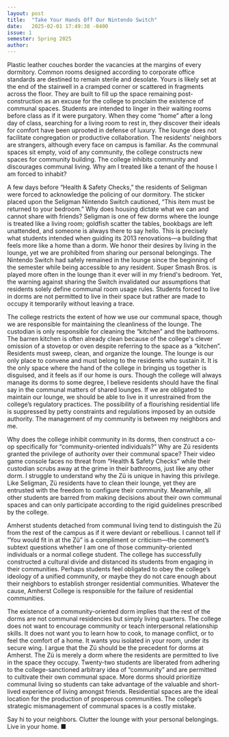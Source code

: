 ```yaml
---
layout: post
title:  "Take Your Hands Off Our Nintendo Switch"
date:   2025-02-01 17:49:38 -0400
issue: 1
semester: Spring 2025
author:
---
```


Plastic leather couches border the vacancies at the margins of every dormitory. Common rooms designed according to corporate office standards are destined to remain sterile and desolate. Yours is likely set at the end of the stairwell in a cramped corner or scattered in fragments across the floor. They are built to fill up the space remaining post-construction as an excuse for the college to proclaim the existence of communal spaces. Students are intended to linger in their waiting rooms before class as if it were purgatory. When they come “home” after a long day of class, searching for a living room to rest in, they discover their ideals for comfort have been uprooted in defense of luxury. The lounge does not facilitate congregation or productive collaboration. The residents’ neighbors are strangers, although every face on campus is familiar. As the communal spaces sit empty, void of any community, the college constructs new spaces for community building. The college inhibits community and discourages communal living. Why am I treated like a tenant of the house I am forced to inhabit? 

A few days before “Health & Safety Checks,” the residents of Seligman were forced to acknowledge the policing of our dormitory. The sticker placed upon the Seligman Nintendo Switch cautioned, “This item must be returned to your bedroom.” Why does housing dictate what we can and cannot share with friends? Seligman is one of few dorms where the lounge is treated like a living room; goldfish scatter the tables, bookbags are left unattended, and someone is always there to say hello. This is precisely what students intended when guiding its 2013 renovations—a building that feels more like a home than a dorm. We honor their desires by living in the lounge, yet we are prohibited from sharing our personal belongings. The Nintendo Switch had safely remained in the lounge since the beginning of the semester while being accessible to any resident. Super Smash Bros. is played more often in the lounge than it ever will in my friend's bedroom. Yet, the warning against sharing the Switch invalidated our assumptions that residents solely define communal room usage rules. Students forced to live in dorms are not permitted to live in their space but rather are made to occupy it temporarily without leaving a trace. 

The college restricts the extent of how we use our communal space, though we are responsible for maintaining the cleanliness of the lounge. The custodian is only responsible for cleaning the “kitchen” and the bathrooms. The barren kitchen is often already clean because of the college's clever omission of a stovetop or oven despite referring to the space as a “kitchen”. Residents must sweep, clean, and organize the lounge. The lounge is our only place to convene and must belong to the residents who sustain it. It is the only space where the hand of the college in bringing us together is disguised, and it feels as if our home is ours. Though the college will always manage its dorms to some degree, I believe residents should have the final say in the communal matters of shared lounges. If we are obligated to maintain our lounge, we should be able to live in it unrestrained from the college’s regulatory practices. The possibility of a flourishing residential life is suppressed by petty constraints and regulations imposed by an outside authority. The management of my community is between my neighbors and me.

Why does the college inhibit community in its dorms, then construct a co-op specifically for “community-oriented individuals?” Why are Zü residents granted the privilege of authority over their communal space? Their video game console faces no threat from “Health & Safety Checks” while their custodian scrubs away at the grime in their bathrooms, just like any other dorm. I struggle to understand why the Zü is unique in having this privilege. Like Seligman, Zü residents have to clean their lounge, yet they are entrusted with the freedom to configure their community. Meanwhile, all other students are barred from making decisions about their own communal spaces and can only participate according to the rigid guidelines prescribed by the college.

Amherst students detached from communal living tend to distinguish the Zü from the rest of the campus as if it were deviant or rebellious. I cannot tell if “You would fit in at the Zü” is a compliment or criticism—the comment’s subtext questions whether I am one of those community-oriented individuals or a normal college student. The college has successfully constructed a cultural divide and distanced its students from engaging in their communities. Perhaps students feel obligated to obey the college’s ideology of a unified community, or maybe they do not care enough about their neighbors to establish stronger residential communities. Whatever the cause, Amherst College is responsible for the failure of residential communities.

The existence of a community-oriented dorm implies that the rest of the dorms are not communal residencies but simply living quarters. The college does not want to encourage community or teach interpersonal relationship skills. It does not want you to learn how to cook, to manage conflict, or to feel the comfort of a home. It wants you isolated in your room, under its secure wing. I argue that the Zü should be the precedent for dorms at Amherst. The Zü is merely a dorm where the residents are permitted to live in the space they occupy. Twenty-two students are liberated from adhering to the college-sanctioned arbitrary idea of “community” and are permitted to cultivate their own communal space. More dorms should prioritize communal living so students can take advantage of the valuable and short-lived experience of living amongst friends. Residential spaces are the ideal location for the production of prosperous communities. The college’s strategic mismanagement of communal spaces is a costly mistake. 

Say hi to your neighbors. Clutter the lounge with your personal belongings. Live in your home. ■

